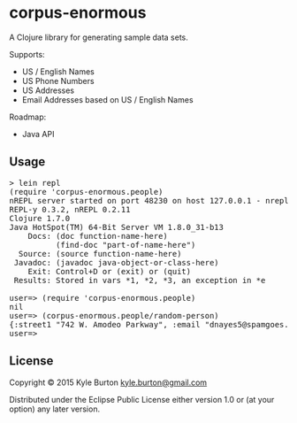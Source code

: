 # corpus-enormous

A Clojure library for generating sample data sets.

Supports:

* US / English Names
* US Phone Numbers
* US Addresses
* Email Addresses based on US / English Names

Roadmap:

* Java API

## Usage

<pre>
> lein repl
(require 'corpus-enormous.people)
nREPL server started on port 48230 on host 127.0.0.1 - nrepl://127.0.0.1:48230
REPL-y 0.3.2, nREPL 0.2.11
Clojure 1.7.0
Java HotSpot(TM) 64-Bit Server VM 1.8.0_31-b13
    Docs: (doc function-name-here)
          (find-doc "part-of-name-here")
  Source: (source function-name-here)
 Javadoc: (javadoc java-object-or-class-here)
    Exit: Control+D or (exit) or (quit)
 Results: Stored in vars *1, *2, *3, an exception in *e

user=> (require 'corpus-enormous.people)
nil
user=> (corpus-enormous.people/random-person)
{:street1 "742 W. Amodeo Parkway", :email "dnayes5@spamgoes.in", :last-name "NAYES", :city "SUNRAY", :ssn "497-76-900", :state "TX", :first-name "DEON", :street2 nil, :zip "79086", :gender "M"}
user=> 
</pre>

## License

Copyright © 2015 Kyle Burton kyle.burton@gmail.com

Distributed under the Eclipse Public License either version 1.0 or (at
your option) any later version.
